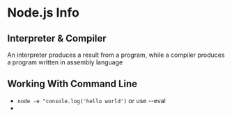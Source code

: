 # Node.js Info

## Interpreter & Compiler
An interpreter produces a result from a program, while a compiler produces a program written in assembly language

## Working With Command Line

- `node -e "console.log('hello world')` or use --eval
- 